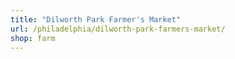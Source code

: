 ```yaml
---
title: "Dilworth Park Farmer's Market"
url: /philadelphia/dilworth-park-farmers-market/
shop: farm
---
```

